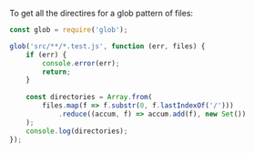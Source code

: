To get all the directires for a glob pattern of files:

```js
const glob = require('glob');

glob('src/**/*.test.js', function (err, files) {
    if (err) {
        console.error(err);
        return;
    }
    
    const directories = Array.from(
        files.map(f => f.substr(0, f.lastIndexOf('/')))
            .reduce((accum, f) => accum.add(f), new Set())
    );
    console.log(directories);
});
```
